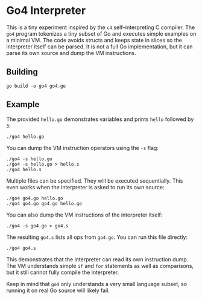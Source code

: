 # Go4 Interpreter

This is a tiny experiment inspired by the `c4` self–interpreting C compiler. The
`go4` program tokenizes a tiny subset of Go and executes simple examples on a
minimal VM.  The code avoids structs and keeps state in slices so the
interpreter itself can be parsed.  It is not a full Go implementation, but it
can parse its own source and dump the VM instructions.

## Building

```
go build -o go4 go4.go
```

## Example

The provided `hello.go` demonstrates variables and prints `hello` followed by `3`:

```
./go4 hello.go
```

You can dump the VM instruction operators using the `-s` flag:

```
./go4 -s hello.go
./go4 -s hello.go > hello.s
./go4 hello.s
```

Multiple files can be specified. They will be executed sequentially. This even
works when the interpreter is asked to run its own source:

```
./go4 go4.go hello.go
./go4 go4.go go4.go hello.go
```

You can also dump the VM instructions of the interpreter itself:
```
./go4 -s go4.go > go4.s
```
The resulting `go4.s` lists all ops from `go4.go`. You can run this file
directly:
```
./go4 go4.s
```
This demonstrates that the interpreter can read its own instruction dump. The
VM understands simple `if` and `for` statements as well as comparisons, but it
still cannot fully compile the interpreter.

Keep in mind that `go4` only understands a very small language subset, so running
it on real Go source will likely fail.

